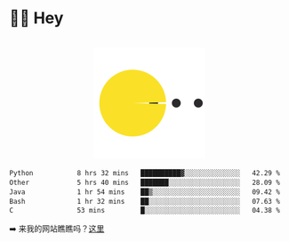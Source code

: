 
# 👋🏻 Hey
<div align="center">
	<br>
	<img src="https://raw.githubusercontent.com/Aniket965/Aniket965/master/pacman.svg?sanitize=true" width="200" height="200">
	<br>
</div>

<!--START_SECTION:waka-->

```txt
Python           8 hrs 32 mins   ██████████▓░░░░░░░░░░░░░░   42.29 %
Other            5 hrs 40 mins   ███████░░░░░░░░░░░░░░░░░░   28.09 %
Java             1 hr 54 mins    ██▒░░░░░░░░░░░░░░░░░░░░░░   09.42 %
Bash             1 hr 32 mins    ██░░░░░░░░░░░░░░░░░░░░░░░   07.63 %
C                53 mins         █░░░░░░░░░░░░░░░░░░░░░░░░   04.38 %
```

<!--END_SECTION:waka-->

 ➡️  来我的网站瞧瞧吗？[这里](https://www.shaolongfei.com)
